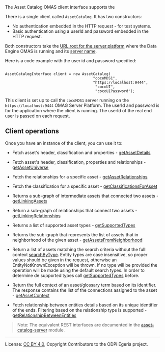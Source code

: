 <!-- SPDX-License-Identifier: CC-BY-4.0 -->
<!-- Copyright Contributors to the ODPi Egeria project. -->


The Asset Catalog OMAS client interface supports the 


There is a single client called `AssetCatalog`.  It has two constructors:

* No authentication embedded in the HTTP request - for test systems.
* Basic authentication using a userId and password embedded in the HTTP request.

Both constructors take the [URL root for the server platform](../../../../docs/concepts/client-server/omas-server-url-root.md)
where the Data Engine OMAS is running and its [server name](../../../../docs/concepts/client-server/omas-server-name.md).

Here is a code example with the user id and password specified:

```

AssetCatalogInterface client = new AssetCatalog(
                                        "cocoMDS1",
                                        "https://localhost:9444",
                                         "cocoUI",
                                         "cocoUIPassword");

```

This client is set up to call the `cocoMDS1` server running on the `https://localhost:9444`
OMAG Server Platform.  The userId and password is for the application
where the client is running.  The userId of the real end user is passed
on each request.

## Client operations

Once you have an instance of the client, you can use it to:
* Fetch asset's header, classification and properties - [getAssetDetails]()

* Fetch asset's header, classification, properties and relationships - [getAssetUniverse]()

* Fetch the relationships for a specific asset - [getAssetRelationships]()

* Fetch the classification for a specific asset - [getClassificationsForAsset]()

* Returns a sub-graph of intermediate assets that connected two assets - [getLinkingAssets]()

* Return a sub-graph of relationships that connect two assets - [getLinkingRelationships]()

* Returns a list of supported asset types - [getSupportedTypes]()

* Returns the sub-graph that represents the list of assets that in neighborhood of the given asset - [getAssetsFromNeighborhood]()

* Return a list of assets matching the search criteria without the full context [searchByType](). Entity types are case 
insensitive, so proper values should be given in the request, otherwise an EntityNotKnownException will be thrown. If
  no type will be provided the operation will be made using the default search types. In order to determine de supported types
  call [getSupportedTypes]() before.

* Return the full context of an asset/glossary term based on its identifier. The response contains the list of the connections assigned to the asset - [getAssetContext]()

* Fetch relationship between entities details based on its unique identifier of the ends. Filtering based on the relationship type is supported - [getRelationshipBetweenEntities]()

> Note: The equivalent REST interfaces are documented in the
[asset-catalog-server](../../../asset-catalog-server/README.md)
module.


----
License: [CC BY 4.0](https://creativecommons.org/licenses/by/4.0/),
Copyright Contributors to the ODPi Egeria project.

